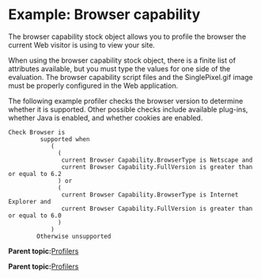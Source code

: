 # Example: Browser capability 

The browser capability stock object allows you to profile the browser the current Web visitor is using to view your site.

When using the browser capability stock object, there is a finite list of attributes available, but you must type the values for one side of the evaluation. The browser capability script files and the SinglePixel.gif image must be properly configured in the Web application.

The following example profiler checks the browser version to determine whether it is supported. Other possible checks include available plug-ins, whether Java is enabled, and whether cookies are enabled.

```
Check Browser is
  	     supported when
  	        (
  	          (
  	           current Browser Capability.BrowserType is Netscape and
  	           current Browser Capability.FullVersion is greater than or equal to 6.2
  	          ) or
  	          (
  	           current Browser Capability.BrowserType is Internet Explorer and
  	           current Browser Capability.FullVersion is greater than or equal to 6.0
  	          )
  	        )
  	    Otherwise unsupported
```

**Parent topic:**[Profilers ](../pzn/pzn_profilers.md)

**Parent topic:**[Profilers ](../pzn/pzn_profilers.md)

